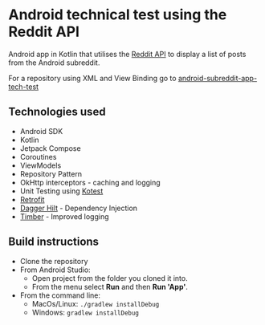 # Android technical test using the Reddit API

Android app in Kotlin that utilises the [Reddit API](https://www.reddit.com/dev/api/) to display a list of posts from the Android subreddit.

For a repository using XML and View Binding go to [android-subreddit-app-tech-test](https://github.com/stephen-mullen/android-subreddit-app-tech-test)

## Technologies used

* Android SDK
* Kotlin
* Jetpack Compose
* Coroutines
* ViewModels
* Repository Pattern
* OkHttp interceptors - caching and logging
* Unit Testing using [Kotest](https://kotest.io/)
* [Retrofit](https://github.com/square/retrofit)
* [Dagger Hilt](https://dagger.dev/hilt/) - Dependency Injection
* [Timber](https://github.com/JakeWharton/timber) - Improved logging


## Build instructions

* Clone the repository
* From Android Studio:
    * Open project from the folder you cloned it into.
    * From the menu select **Run** and then **Run 'App'**.
* From the command line:
    * MacOs/Linux:
        `./gradlew installDebug`
    * Windows:
        `gradlew installDebug`